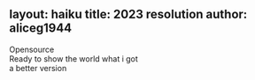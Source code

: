 layout: haiku
title: 2023 resolution
author: aliceg1944
---

Opensource <br>
Ready to show the world what i got <br>
a better version <br>